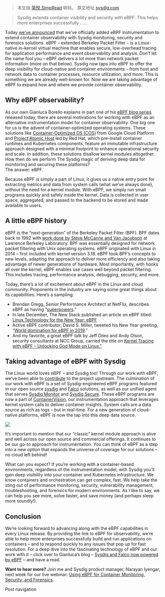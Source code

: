 > 本文由 [简悦 SimpRead](http://ksria.com/simpread/) 转码， 原文地址 [sysdig.com](https://sysdig.com/blog/introducing-container-observability-with-ebpf-and-sysdig/)

> Sysdig extends container visibility and security with eBPF. This helps more enterprises successfully ......

Today [we’ve announced](https://sysdig.com/press-releases/sysdig-introduces-ebpf-instrumentation-to-extend-cloud-native-visibility-and-security-to-container-optimized-linux-platforms/) that we’ve officially added eBPF instrumentation to extend container observability with Sysdig monitoring, security and forensics solutions. eBPF – extended Berkeley Packet Filter – is a Linux-native in-kernel virtual machine that enables secure, low-overhead tracing for application performance and event observability and analysis. Don’t let the name fool you – eBPF delivers a lot more than network packet information (more on that below). Sysdig now taps into eBPF to offer the deep visibility for cloud-native and container environments – from host and network data to container processes, resource utilization, and more. This is something we are already well-known for. Now we are taking advantage of eBPF to expand how and where we provide container observability.

Why eBPF observability?
-----------------------

As our own Gianluca Borello explains in part one of his [eBPF blog series](https://sysdig.com/blog/sysdig-and-falco-now-powered-by-ebpf) released today, there are several motivations for working with eBPF as an alternative instrumentation model for container observability. One big one for us is the advent of container-optimized operating systems. These solutions like [Container-Optimized OS (COS)](https://cloud.google.com/container-optimized-os/) from Google Cloud Platform and [Project Atomic Host](https://www.projectatomic.io/) led by Red Hat, which pre-install container runtimes and Kubernetes components, feature an immutable infrastructure approach designed with a minimal footprint to enhance operational security and scale. In addition, these solutions disallow kernel modules altogether. How then do we perform The Sysdig magic of deriving deep data for monitoring and securing these platforms?  
The answer: eBPF.

Because eBPF is simply a part of Linux, it gives us a native entry point for extracting metrics and data from system calls (what we’ve always done), without the need for a kernel module. With eBPF, we simply run small programs quickly and safely inside the kernel. Data is collected in user space, aggregated, and passed to the backend to be stored and made available to users.

A little eBPF history
---------------------

eBPF is the “next-generation” of the Berkeley Packet Filter (BPF). BPF dates back to 1992 with [work done by Steve McCanne and Van Jacobson](http://www.tcpdump.org/papers/bpf-usenix93.pdf) at Lawrence Berkeley Laboratory. BPF was essentially designed for network packet filtering with Unix operating systems. eBPF originated with Linux in 2014 – first included with kernel version 3.18. eBPF took BPF’s concepts to new levels, adapting the approach to deliver more efficiency and also taking advantage of newer generations of hardware. Most importantly, with hooks all over the kernel, eBPF enables use cases well beyond packet filtering. This includes tracing, performance analysis, debugging, security, and more.

Today, there’s a lot of excitement about eBPF in the Linux and cloud community. Proponents in the industry are saying some great things about its capabilities. Here’s a sampling:

*   Brendan Gregg, Senior Performance Architect at NetFlix, describes eBPF as having “[superpowers](http://www.brendangregg.com/blog/2016-03-05/linux-bpf-superpowers.html).”
*   In late December, The New Stack published an article on eBPF titled: [Linux Technology for the New Year: eBPF](https://thenewstack.io/linux-technology-for-the-new-year-ebpf/)
*   Active eBPF contributor, David S. Miller, tweeted his New Year greeting, “[World domination for eBPF in 2019](https://twitter.com/davem_dokebi/status/1079998472235827200).”
*   And my favorite, a great eBPF talk by Jeff Dileo and Andy Olson, security consultants at NCC Group, carried the title on [Kernel Tracing with eBPF – Unlocking God Mode on Linux.”](https://media.ccc.de/v/35c3-9532-kernel_tracing_with_ebpf)

Taking advantage of eBPF with Sysdig
------------------------------------

The Linux world loves eBPF – and Sysdig too! Through our work with eBPF, we’ve been able to [contribute](https://git.kernel.org/pub/scm/linux/kernel/git/torvalds/linux.git/log/?qt=author&q=gianluca+borello) to the project upstream. The culmination of our work with eBPF is a set of Sysdig-engineered eBPF programs featured in our open source [sysdig](https://github.com/draios/sysdig) and [Falco](https://falco.org/) solutions, as well as our unified agent that serves [Sysdig Monitor](https://sysdig.com/products/monitor/) and [Sysdig Secure](https://sysdig.com/products/secure/). These eBPF programs are now a part of [ContainerVision](https://sysdig.com/platform/#howitworks), our instrumentation approach that leverages kernel system calls to deliver container insights. System calls are a data source as rich as logs – but in real-time. For a new generation of cloud-native platforms, eBPF is now the tap into this deep data source.

![](https://sysdig.com/wp-content/uploads/2019/02/ebpf-containervision.png)

It’s important to mention that our “classic” kernel module approach is alive and well across our open source and commercial offerings. It continues to be our go-to approach for instrumentation. You can think of eBPF as a step into a new option that expands the universe of coverage for our solutions – no cloud left behind!

What can you expect? If you’re working with a container-based environments, regardless of the instrumentation model, with Sysdig you’ll gain deep visibility into your container and Kubernetes infrastructure. We know containers and orchestration can get complex, fast. We help take the sting out of performance monitoring, security, vulnerability management, troubleshooting, and forensics for modern environments. As I like to say, we can help you see more, solve faster, and save money (and perhaps sleep more soundly!).

Conclusion
----------

We’re looking forward to advancing along with the eBPF capabilities in every Linux release. By providing the link to eBPF for observability, we’re able to help more enterprises successfully build and run applications on containers – and to respond quickly to any issues that pop up for fast resolution. For a deep dive into the fascinating technology of eBPF and our work with it – click over to Gianluca’s blog – [Sysdig and Falco now powered by eBPF](https://sysdig.com/blog/sysdig-and-falco-now-powered-by-ebpf) – and have a read.

**Want to hear more?** Join me and Sysdig product manager, Narayan Iyengar, next week for our live webinar: [Using eBPF for Container Monitoring, Security, and Forensics](https://bit.ly/2IFbDMi).

Post navigation